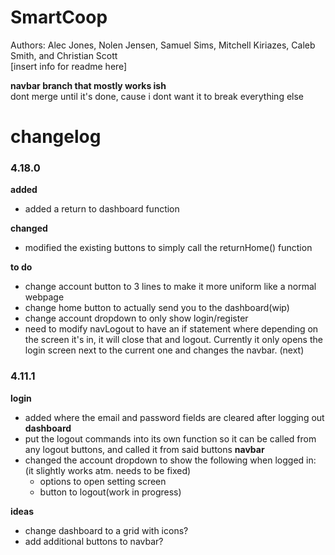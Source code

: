 # SmartCoop
Authors: Alec Jones, Nolen Jensen, Samuel Sims, Mitchell Kiriazes, Caleb Smith, and Christian Scott  
[insert info for readme here]


**navbar branch that mostly works ish**  
dont merge until it's done, cause i dont want it to break everything else

# **changelog**

### 4.18.0
**added**
- added a return to dashboard function

**changed**
- modified the existing buttons to simply call the returnHome() function

**to do**
- change account button to 3 lines to make it more uniform like a normal webpage
- change home button to actually send you to the dashboard(wip)
- change account dropdown to only show login/register
- need to modify navLogout to have an if statement where depending on the screen it's in, it will close that and logout. Currently it only opens the login screen next to the current one and changes the navbar. (next)


### 4.11.1
**login**  
- added where the email and password fields are cleared after logging out
**dashboard**  
- put the logout commands into its own function so it can be called from any logout buttons, and called it from said buttons
**navbar**  
- changed the account dropdown to show the following when logged in:  (it slightly works atm. needs to be fixed)
    - options to open setting screen
    - button to logout(work in progress)
    
**ideas**
- change dashboard to a grid with icons?
- add additional buttons to navbar?